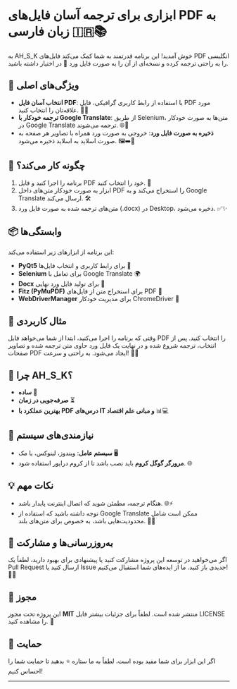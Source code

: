 # ابزاری برای ترجمه آسان فایل‌های PDF به زبان فارسی 🇮🇷📚

به AH_S_K خوش آمدید! این برنامه قدرتمند به شما کمک می‌کند فایل‌های PDF انگلیسی را به راحتی ترجمه کرده و نسخه‌ای از آن را به صورت فایل ورد 📝 در اختیار داشته باشید.

## 🎯 ویژگی‌های اصلی

- **انتخاب آسان فایل PDF**: با استفاده از رابط کاربری گرافیکی، فایل PDF مورد علاقه‌تان را انتخاب کنید. 📂✨
- **ترجمه خودکار با Google Translate**: از طریق Selenium، متن‌ها به صورت خودکار در Google Translate ترجمه می‌شوند. 🌐🤖
- **ذخیره به صورت فایل ورد**: خروجی به صورت ورد همراه با تصاویر هر صفحه به صورت اسلاید به اسلاید ذخیره می‌شود. 🖼️➡️📄

## 🚀 چگونه کار می‌کند؟
1. برنامه را اجرا کنید و فایل PDF خود را انتخاب کنید. 📑
2. ابزار به صورت خودکار متن‌های داخل PDF را استخراج می‌کند و به Google Translate ارسال می‌کند. 🛠️
3. متن‌های ترجمه شده به صورت فایل ورد (.docx) در Desktop، ذخیره می‌شود. ✅✨

## 📦 وابستگی‌ها
این برنامه از ابزارهای زیر استفاده می‌کند:
- **PyQt5** برای رابط کاربری و انتخاب فایل‌ها 📁
- **Selenium** برای تعامل با Google Translate 🌍
- **Docx** برای تولید فایل ورد نهایی 📄
- **Fitz (PyMuPDF)** برای استخراج متن از فایل‌های PDF 📜
- **WebDriverManager** برای مدیریت خودکار ChromeDriver 🚗

## 📘 مثال کاربردی
وقتی که برنامه را اجرا می‌کنید، ابتدا از شما می‌خواهد فایل PDF را انتخاب کنید. پس از انتخاب، ترجمه شروع شده و در نهایت یک فایل ورد حاوی متن ترجمه شده و تصاویر صفحات PDF ایجاد می‌شود. به راحتی و سرعت! 🚀💨

## 🤔 چرا AH_S_K؟
- **ساده** 👐
- **صرفه‌جویی در زمان** ⏳
- **بهترین عملکرد با PDF درس‌های IT و مبانی علم اقتصاد** 📊💻

## 📝 نیازمندی‌های سیستم
- **سیستم عامل**: ویندوز، لینوکس، یا مک 🖥️
- **مرورگر گوگل کروم** باید نصب باشد تا از کروم درایور استفاده شود. 🌐

## 💡 نکات مهم
- هنگام ترجمه، مطمئن شوید که اتصال اینترنت پایدار باشد. 🌐⚡
- توجه داشته باشید که استفاده از Google Translate ممکن است شامل محدودیت‌هایی باشد، به خصوص برای متن‌های بلند. 🔄📏

## 🔧 به‌روزرسانی‌ها و مشارکت
اگر می‌خواهید در توسعه این پروژه مشارکت کنید یا پیشنهادی برای بهبود دارید، لطفاً یک Pull Request ارسال کنید یا Issue جدیدی باز کنید. ما از ایده‌های شما استقبال می‌کنیم! 🌱🤝

## 📄 مجوز
این پروژه تحت مجوز **MIT** منتشر شده است. لطفاً برای جزئیات بیشتر فایل LICENSE را مشاهده کنید. 📜

## 🙌 حمایت
اگر این ابزار برای شما مفید بوده است، لطفاً به ما ستاره ⭐ بدهید تا حمایت شما را احساس کنیم!

---
